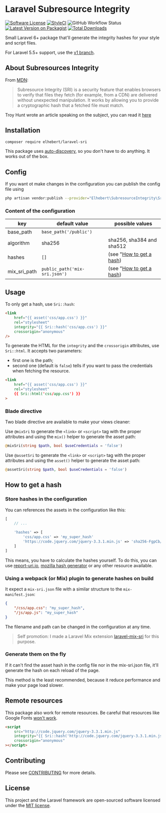 # Laravel Subresource Integrity

[![Software License](https://img.shields.io/badge/license-MIT-brightgreen.svg?style=flat-square)](LICENSE.md)
[![StyleCI](https://styleci.io/repos/119791861/shield?branch=master)](https://styleci.io/repos/119791861)
![GitHub Workflow Status](https://img.shields.io/github/workflow/status/elhebert/laravel-sri/Run%20PHPUnit%20tests?label=Tests&style=flat-square)
[![Latest Version on Packagist](https://img.shields.io/packagist/v/elhebert/laravel-sri.svg?style=flat-square)](https://packagist.org/packages/elhebert/laravel-sri)
[![Total Downloads](https://img.shields.io/packagist/dt/elhebert/laravel-sri.svg?style=flat-square)](https://packagist.org/packages/elhebert/laravel-sri)

Small Laravel 6+ package that'll generate the integrity hashes for your style and script files.

For Laravel 5.5+ support, use the [v1 branch](https://github.com/Elhebert/laravel-sri/tree/v1).

## About Subresources Integrity

From [MDN](https://developer.mozilla.org/en-US/docs/Web/Security/Subresource_Integrity):

> Subresource Integrity (SRI) is a security feature that enables browsers to verify that files they fetch (for example, from a CDN) are delivered without unexpected manipulation. It works by allowing you to provide a cryptographic hash that a fetched file must match.

Troy Hunt wrote an article speaking on the subject, you can read it [here](https://www.troyhunt.com/protecting-your-embedded-content-with-subresource-integrity-sri/)

## Installation

```sh
composer require elhebert/laravel-sri
```

This package uses [auto-discovery](https://laravel.com/docs/5.5/packages#package-discovery), so you don't have to do anything. It works out of the box.

## Config

If you want ot make changes in the configuration you can publish the config file using

```sh
php artisan vendor:publish --provider="Elhebert\SubresourceIntegrity\SriServiceProvider"
```

### Content of the configuration

| key          | default value                 | possible values                                |
| ------------ | ----------------------------- | ---------------------------------------------- |
| base_path    | `base_path('/public')`        |                                                |
| algorithm    | sha256                        | sha256, sha384 and sha512                      |
| hashes       | `[]`                          | (see "[How to get a hash](#how-to-get-a-hash)) |
| mix_sri_path | `public_path('mix-sri.json')` | (see "[How to get a hash](#how-to-get-a-hash)) |

## Usage

To only get a hash, use `Sri::hash`:

```html
<link
    href="{{ asset('css/app.css') }}"
    rel="stylesheet"
    integrity="{{ Sri::hash('css/app.css') }}"
    crossorigin="anonymous"
/>
```

To generate the HTML for the `integrity` and the `crossorigin` attributes, use `Sri::html`. It accepts two parameters:

- first one is the path;
- second one (default is `false`) tells if you want to pass the credentials when fetching the resource.

```html
<link
    href="{{ asset('css/app.css') }}"
    rel="stylesheet"
    {{ Sri::html('css/app.css') }}
>
```

### Blade directive

Two blade directive are available to make your views cleaner:

Use `@mixSri` to generate the `<link>` or `<script>` tag with the proper attributes and using the `mix()` helper to generate the asset path:

```php
@mixSri(string $path, bool $useCredentials = 'false')
```

Use `@assetSri` to generate the `<link>` or `<script>` tag with the proper attributes and using the `asset()` helper to generate the asset path:

```php
@assetSri(string $path, bool $useCredentials = 'false')
```

## How to get a hash

### Store hashes in the configuration

You can references the assets in the configuration like this:

```php
[
    // ...

    'hashes' => [
        'css/app.css' => 'my_super_hash'
        'https://code.jquery.com/jquery-3.3.1.min.js' => 'sha256-FgpCb/KJQlLNfOu91ta32o/NMZxltwRo8QtmkMRdAu8='
    ]
]
```

This means, you have to calculate the hashes yourself. To do this, you can use [report-uri.io](https://report-uri.com/home/sri_hash), [mozilla hash generator](https://www.srihash.org/) or any other resource available.

### Using a webpack (or Mix) plugin to generate hashes on build

It expect a `mix-sri.json` file with a similar structure to the `mix-manifest.json`:

```json
{
    "/css/app.css": "my_super_hash",
    "/js/app.js": "my_super_hash"
}
```

The filename and path can be changed in the configuration at any time.

> Self promotion: I made a Laravel Mix extension [laravel-mix-sri](https://github.com/Elhebert/laravel-mix-sri) for this purpose.

### Generate them on the fly

If it can't find the asset hash in the config file nor in the mix-sri.json file, it'll generate the hash on each reload of the page.

This method is the least recommended, because it reduce performance and make your page load slower.

## Remote resources

This package also work for remote resources. Be careful that resources like Google Fonts [won't work](https://github.com/google/fonts/issues/473).

```html
<script
    src="http://code.jquery.com/jquery-3.3.1.min.js"
    integrity="{{ Sri::hash('http://code.jquery.com/jquery-3.3.1.min.js') }}"
    crossorigin="anonymous"
></script>
```

## Contributing

Please see [CONTRIBUTING](CONTRIBUTING.md) for more details.

## License

This project and the Laravel framework are open-sourced software licensed under the [MIT license](http://opensource.org/licenses/MIT).
